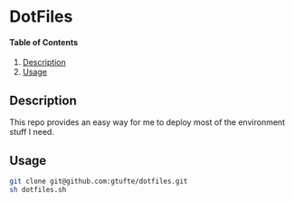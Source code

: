 # DotFiles

#### Table of Contents

1. [Description](#description)
1. [Usage](#usage)

## Description

This repo provides an easy way for me to deploy most of the environment stuff I need.

## Usage

```bash
git clone git@github.com:gtufte/dotfiles.git
sh dotfiles.sh
```

